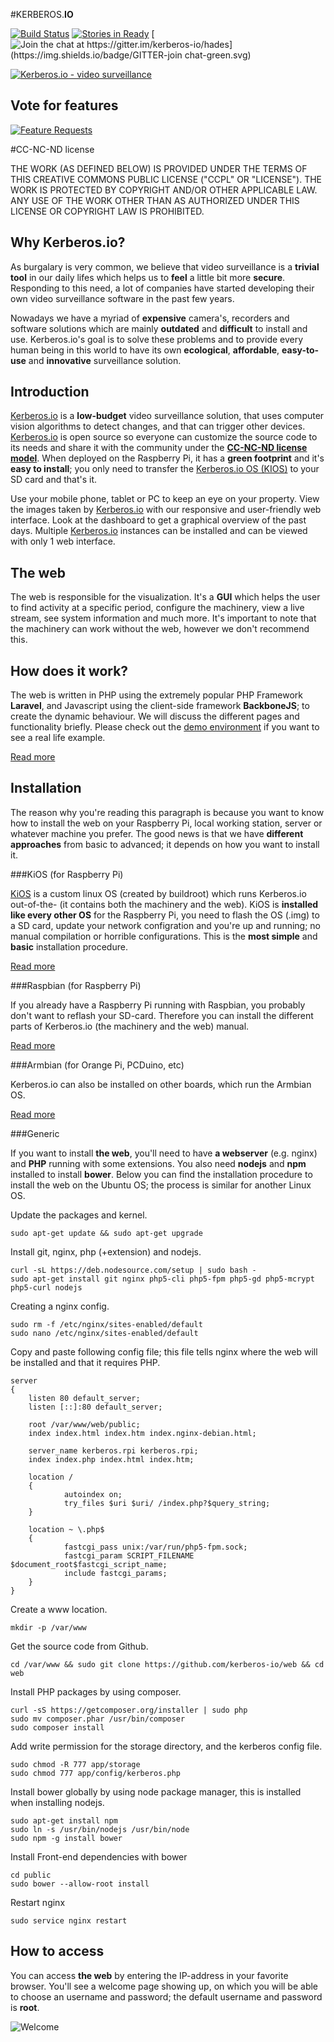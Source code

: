 #KERBEROS.**IO**

[![Build Status](https://travis-ci.org/kerberos-io/web.svg)](https://travis-ci.org/kerberos-io/web) [![Stories in Ready](https://badge.waffle.io/kerberos-io/web.svg?label=ready&title=Ready)](http://waffle.io/kerberos-io/web) [![Join the chat at https://gitter.im/kerberos-io/hades](https://img.shields.io/badge/GITTER-join chat-green.svg)](https://gitter.im/kerberos-io/hades?utm_source=badge&utm_medium=badge&utm_campaign=pr-badge&utm_content=badge)

[![Kerberos.io - video surveillance](https://kerberos.io/images/kerberos.png)](https://kerberos.io)

## Vote for features

[![Feature Requests](http://feathub.com/kerberos-io/machinery?format=svg)](http://feathub.com/kerberos-io/machinery)

#CC-NC-ND license

THE WORK (AS DEFINED BELOW) IS PROVIDED UNDER THE TERMS OF THIS CREATIVE COMMONS PUBLIC LICENSE ("CCPL" OR "LICENSE"). THE WORK IS PROTECTED BY COPYRIGHT AND/OR OTHER APPLICABLE LAW. ANY USE OF THE WORK OTHER THAN AS AUTHORIZED UNDER THIS LICENSE OR COPYRIGHT LAW IS PROHIBITED.

## Why Kerberos.io?

As burgalary is very common, we believe that video surveillance is a **trivial tool** in our daily lifes which helps us to **feel** a little bit more **secure**. Responding to this need, a lot of companies have started developing their own video surveillance software in the past few years.

Nowadays we have a myriad of **expensive** camera's, recorders and software solutions which are mainly **outdated** and **difficult** to install and use. Kerberos.io's goal is to solve these problems and to provide every human being in this world to have its own **ecological**, **affordable**, **easy-to-use** and **innovative** surveillance solution.

## Introduction

[Kerberos.io](http://kerberos.io) is a **low-budget** video surveillance solution, that uses computer vision algorithms to detect changes, and that can trigger other devices. [Kerberos.io](http://kerberos.io) is open source so everyone can customize the source code to its needs and share it with the community under the [**CC-NC-ND license model**](https://doc.kerberos.io/license). When deployed on the Raspberry Pi, it has a **green footprint** and it's **easy to install**; you only need to transfer the [Kerberos.io OS (KIOS)](https://doc.kerberos.io/2.0/installation/KiOS) to your SD card and that's it.

Use your mobile phone, tablet or PC to keep an eye on your property. View the images taken by [Kerberos.io](http://kerberos.io) with our responsive and user-friendly web interface. Look at the dashboard to get a graphical overview of the past days. Multiple [Kerberos.io](http://kerberos.io) instances can be installed and can be viewed with only 1 web interface.

## The web

The web is responsible for the visualization. It's a **GUI** which helps the user to find activity at a specific period, configure the machinery, view a live stream, see system information and much more. It's important to note that the machinery can work without the web, however we don't recommend this.

## How does it work?

The web is written in PHP using the extremely popular PHP Framework **Laravel**, and Javascript using the client-side framework **BackboneJS**; to create the dynamic behaviour. We will discuss the different pages and functionality briefly. Please check out the [demo environment](https//doc.kerberos.io) if you want to see a real life example.

[Read more](https://doc.kerberos.io/2.0/web/introduction)

## Installation

The reason why you're reading this paragraph is because you want to know how to install the web on your Raspberry Pi, local working station, server or whatever machine you prefer. The good news is that we have **different approaches** from basic to advanced; it depends on how you want to install it.

###KiOS (for Raspberry Pi)

[KiOS](https://github.com/kerberos-io/kios) is a custom linux OS (created by buildroot) which runs Kerberos.io out-of-the- (it contains both the machinery and the web). KiOS is **installed like every other OS** for the Raspberry Pi, you need to flash the OS (.img) to a SD card, update your network configration and you're up and running; no manual compilation or horrible configurations. This is the **most simple** and **basic** installation procedure.

[Read more](https://doc.kerberos.io/2.0/installation/KiOS)

###Raspbian (for Raspberry Pi)

If you already have a Raspberry Pi running with Raspbian, you probably don't want to reflash your SD-card. Therefore you can install the different parts of Kerberos.io (the machinery and the web) manual.

[Read more](https://doc.kerberos.io/2.0/installation/Raspbian)

###Armbian (for Orange Pi, PCDuino, etc)

Kerberos.io can also be installed on other boards, which run the Armbian OS. 

[Read more](https://doc.kerberos.io/2.0/installation/Armbian)

###Generic

If you want to install **the web**, you'll need to have **a webserver** (e.g. nginx) and **PHP** running with some extensions. You also need **nodejs** and **npm** installed to install **bower**. Below you can find the installation procedure to install the web on the Ubuntu OS; the process is similar for another Linux OS.

Update the packages and kernel.

    sudo apt-get update && sudo apt-get upgrade

Install git, nginx, php (+extension) and nodejs.

    curl -sL https://deb.nodesource.com/setup | sudo bash - 
    sudo apt-get install git nginx php5-cli php5-fpm php5-gd php5-mcrypt php5-curl nodejs

Creating a nginx config.

    sudo rm -f /etc/nginx/sites-enabled/default
    sudo nano /etc/nginx/sites-enabled/default 
    
Copy and paste following config file; this file tells nginx where the web will be installed and that it requires PHP.

    server
    {
        listen 80 default_server;
        listen [::]:80 default_server;

        root /var/www/web/public;
        index index.html index.htm index.nginx-debian.html;

        server_name kerberos.rpi kerberos.rpi;
        index index.php index.html index.htm;

        location /
        {
                autoindex on;
                try_files $uri $uri/ /index.php?$query_string;
        }

        location ~ \.php$
        {
                fastcgi_pass unix:/var/run/php5-fpm.sock;
                fastcgi_param SCRIPT_FILENAME $document_root$fastcgi_script_name;
                include fastcgi_params;
        }
    }

Create a www location.
    
    mkdir -p /var/www

Get the source code from Github.

    cd /var/www && sudo git clone https://github.com/kerberos-io/web && cd web

Install PHP packages by using composer.

    curl -sS https://getcomposer.org/installer | sudo php
    sudo mv composer.phar /usr/bin/composer
    sudo composer install

Add write permission for the storage directory, and the kerberos config file.

    sudo chmod -R 777 app/storage
    sudo chmod 777 app/config/kerberos.php

Install bower globally by using node package manager, this is installed when installing nodejs.

    sudo apt-get install npm
    sudo ln -s /usr/bin/nodejs /usr/bin/node
    sudo npm -g install bower

Install Front-end dependencies with bower
    
    cd public
    sudo bower --allow-root install
    
Restart nginx

    sudo service nginx restart

## How to access

You can access **the web** by entering the IP-address in your favorite browser. You'll see a welcome page showing up, on which you will be able to choose an username and password; the default username and password is **root**. 

![Welcome](https://doc.kerberos.io/documentation/develop/70_installation/1_how-to-access.png)
